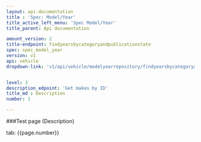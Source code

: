 ```yaml
---
layout: api-documentation
title : 'Spec: Model/Year'
title_active_left_menu: 'Spec Model/Year'
title_parent: Api documentation

amount_version: 2
title-endpoint: findyearsbycategoryandpublicationstate
spec: spec_model_year
version: v1
api: vehicle
dropdown-link: 'v1/api/vehicle/modelyearrepository/findyearsbycategoryandpublicationstate'


level: 3
description_edpoint: 'Get makes by ID'
title_md : Description
number: 1

---
```



###Test page (Description)

tab: {{page.number}}

